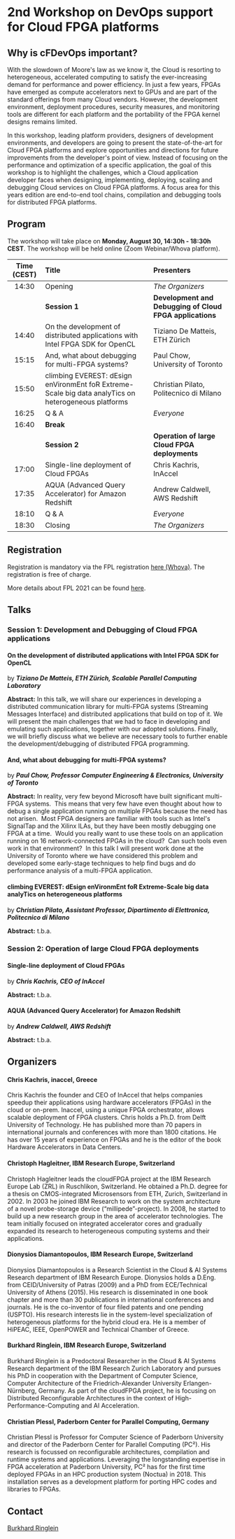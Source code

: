 # 2nd Workshop on DevOps support for Cloud FPGA platforms

## Why is cFDevOps important?

With the slowdown of Moore's law as we know it, the Cloud is resorting to heterogeneous, accelerated computing to satisfy the ever-increasing demand for performance and power efficiency. In just a few years, FPGAs have emerged as compute accelerators next to GPUs and are part of the standard offerings from many Cloud vendors. However, the development environment, deployment procedures, security measures, and monitoring tools are different for each platform and the portability of the FPGA kernel designs remains limited.

In this workshop, leading platform providers, designers of development environments, and developers are going to present the state-of-the-art for Cloud FPGA platforms and explore opportunities and directions for future improvements from the developer's point of view. Instead of focusing on the performance and optimization of a specific application, the goal of this workshop is to highlight the challenges, which a Cloud application developer faces when designing, implementing, deploying, scaling and debugging Cloud services on Cloud FPGA platforms. A focus area for this years edition are end-to-end tool chains, compilation and debugging tools for distributed FPGA platforms. 

## Program

The workshop will take place on  **Monday, August 30, 14:30h - 18:30h CEST**. The workshop will be held online (Zoom Webinar/Whova platform).

| **Time (CEST)** | **Title**                                                                                            | **Presenters**                                           |
|:---------------:|:---------------------------------------------------------------------------------------------------- |:-------------------------------------------------------- |
| 14:30           | Opening                                                                                              | *The Organizers*                                         |
|                 | **Session 1**                                                                                        | **Development and Debugging of Cloud FPGA applications** |
| 14:40           | On the development of distributed applications with Intel FPGA SDK for OpenCL                        | Tiziano De Matteis, ETH Zürich                           |
| 15:15           | And, what about debugging for multi-FPGA systems?                                                    | Paul Chow, University of Toronto                         |
| 15:50           | climbing EVEREST: dEsign enVironmEnt foR Extreme-Scale big data analyTics on heterogeneous platforms | Christian Pilato, Politecnico di Milano                  |
| 16:25           | Q & A                                                                                                | *Everyone*                                               |
| 16:40           | **Break**                                                                                            |                                                          |
|                 | **Session 2**                                                                                        | **Operation of large Cloud FPGA deployments**            |
| 17:00           | Single-line deployment of Cloud FPGAs                                                                | Chris Kachris, InAccel                                   |
| 17:35           | AQUA (Advanced Query Accelerator) for Amazon Redshift                                                | Andrew Caldwell, AWS Redshift                            |
| 18:10           | Q & A                                                                                                | *Everyone*                                               |
| 18:30           | Closing                                                                                              | *The Organizers*                                         |

## Registration

Registration is mandatory via the FPL registration [here (Whova)](https://cfaed.tu-dresden.de/fpl2021/registration). The registration is free of charge.

More details about FPL 2021 can be found [here](https://cfaed.tu-dresden.de/fpl2021/welcome-to-fpl2021).

## Talks

### Session 1: Development and Debugging of Cloud FPGA applications

#### On the development of distributed applications with Intel FPGA SDK for OpenCL

by ***Tiziano De Matteis, ETH Zürich, Scalable Parallel Computing Laboratory***

**Abstract:** In this talk, we will share our experiences in developing a distributed communication library for multi-FPGA systems (Streaming Messages Interface) and distributed applications that build on top of it. We will present the main challenges that we had to face in developing and emulating such applications, together with our adopted solutions. Finally, we will briefly discuss what we believe are necessary tools to further enable the development/debugging of distributed FPGA programming.

#### And, what about debugging for multi-FPGA systems?

by ***Paul Chow, Professor Computer Engineering & Electronics, University of Toronto***

**Abstract:** In reality, very few beyond Microsoft have built significant multi-FPGA systems.  This means that very few have even thought about how to debug a single application running on multiple FPGAs because the need has not arisen.  Most FPGA designers are familiar with tools such as Intel's SignalTap and the Xilinx ILAs, but they have been mostly debugging one FPGA at a time.  Would you really want to use these tools on an application running on 16 network-connected FPGAs in the cloud?  Can such tools even work in that environment?  In this talk I will present work done at the University of Toronto where we have considered this problem and developed some early-stage techniques to help find bugs and do performance analysis of a multi-FPGA application.

#### climbing EVEREST: dEsign enVironmEnt foR Extreme-Scale big data analyTics on heterogeneous platforms

by ***Christian Pilato, Assistant Professor, Dipartimento di Elettronica, Politecnico di Milano***

**Abstract:** t.b.a.

### Session 2: Operation of large Cloud FPGA deployments

#### Single-line deployment of Cloud FPGAs

by ***Chris Kachris, CEO of InAccel***

**Abstract:** t.b.a.

#### AQUA (Advanced Query Accelerator) for Amazon Redshift

by ***Andrew Caldwell, AWS Redshift***

**Abstract:** t.b.a.

## Organizers

#### Chris Kachris, inaccel, Greece

Chris Kachris the founder and CEO of InAccel that helps companies speedup their applications using hardware accelerators (FPGAs) in the cloud or on-prem. Inaccel, using a unique FPGA orchestrator, allows scalable deployment of FPGA clusters. Chris holds a Ph.D. from Delft University of Technology. He has published more than 70 papers in international journals and conferences with more than 1800 citations. He has over 15 years of experience on FPGAs and he is the editor of the book Hardware Accelerators in Data Centers.

#### Christoph Hagleitner, IBM Research Europe, Switzerland

Christoph Hagleitner leads the cloudFPGA project at the IBM Research Europe Lab (ZRL) in Ruschlikon, Switzerland. He obtained a Ph.D. degree for a thesis on CMOS-integrated Microsensors from ETH, Zurich, Switzerland in 2002. In 2003 he joined IBM Research to work on the system architecture of a novel probe-storage device (“millipede”-project). In 2008, he started to build up a new research group in the area of accelerator technologies. The team initially focused on integrated accelerator cores and gradually expanded its research to heterogeneous computing systems and their applications.

#### Dionysios Diamantopoulos, IBM Research Europe, Switzerland

Dionysios Diamantopoulos is a Research Scientist in the Cloud & AI Systems Research department of IBM Research Europe. Dionysios holds a D.Eng. from CEID/University of Patras (2009) and a PhD from ECE/Technical University of Athens (2015). His research is disseminated in one book chapter and more than 30 publications in international conferences and journals. He is the co-inventor of four filed patents and one pending (USPTO). His research interests lie in the system-level specialization of heterogeneous platforms for the hybrid cloud era. He is a member of HiPEAC, IEEE, OpenPOWER and Technical Chamber of Greece.

#### Burkhard Ringlein, IBM Research Europe, Switzerland

Burkhard Ringlein is a Predoctoral Researcher in the Cloud & AI Systems Research department of the IBM Research Zurich Laboratory and pursues his PhD in cooperation with the Department of Computer Science, Computer Architecture of the Friedrich-Alexander University Erlangen-Nürnberg, Germany. As part of the cloudFPGA project, he is focusing on Distributed Reconfigurable Architectures in the context of High-Performance-Computing and AI Acceleration. 

#### Christian Plessl, Paderborn Center for Parallel Computing, Germany

Christian Plessl is Professor for Computer Science of Paderborn University and director of the Paderborn Center for Parallel Computing (PC²). His research is focussed on reconfigurable architectures, compilation and runtime systems and applications. Leveraging the longstanding expertise in FPGA acceleration at Paderborn University, PC² has for the first time deployed FPGAs in an HPC production system (Noctua) in 2018. This installation serves as a development platform for porting HPC codes and libraries to FPGAs.

## Contact

[Burkhard Ringlein](https://researcher.watson.ibm.com/researcher/view.php?person=zurich-NGL)

